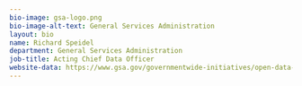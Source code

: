 ```yaml
---
bio-image: gsa-logo.png
bio-image-alt-text: General Services Administration
layout: bio
name: Richard Speidel
department: General Services Administration
job-title: Acting Chief Data Officer
website-data: https://www.gsa.gov/governmentwide-initiatives/open-data-at-gsa
---
```

